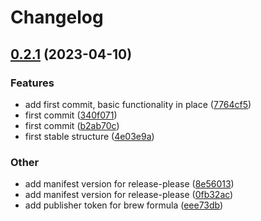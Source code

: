 # Changelog

## [0.2.1](https://github.com/Excoriate/Stiletto/compare/v0.2.0...v0.2.1) (2023-04-10)


### Features

* add first commit, basic functionality in place ([7764cf5](https://github.com/Excoriate/Stiletto/commit/7764cf5075263b169989e759e256503c913375f1))
* first commit ([340f071](https://github.com/Excoriate/Stiletto/commit/340f071aef0d669e491f405f07f60c3ccd10fc1b))
* first commit ([b2ab70c](https://github.com/Excoriate/Stiletto/commit/b2ab70c21a0aabda7f22df7c2da28a41b8820a40))
* first stable structure ([4e03e9a](https://github.com/Excoriate/Stiletto/commit/4e03e9ad2be6b4c9ca7f70274e33593673002497))


### Other

* add manifest version for release-please ([8e56013](https://github.com/Excoriate/Stiletto/commit/8e5601312744642c64420e16038b7184798fe371))
* add manifest version for release-please ([0fb32ac](https://github.com/Excoriate/Stiletto/commit/0fb32ac988b0a13e07837298d2ab0804474978d4))
* add publisher token for brew formula ([eee73db](https://github.com/Excoriate/Stiletto/commit/eee73dbb44df9aacee8659ea551415588f006b99))

